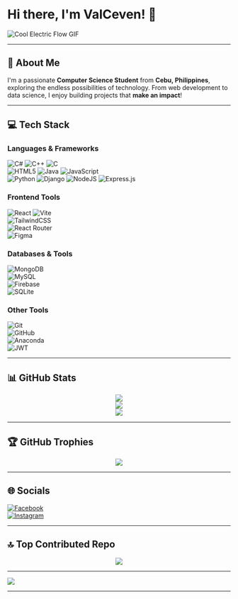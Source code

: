 # Hi there, I'm **ValCeven**! 👋  
![Cool Electric Flow GIF](https://media.giphy.com/media/a62H5GVd7a3ck0EkuE/giphy.gif)

---

## 🌟 **About Me**  
I'm a passionate **Computer Science Student** from **Cebu, Philippines**, exploring the endless possibilities of technology. From web development to data science, I enjoy building projects that **make an impact**!

---

## 💻 **Tech Stack**  
### **Languages & Frameworks**  
![C#](https://img.shields.io/badge/c%23-%23239120.svg?style=for-the-badge&logo=csharp&logoColor=white) 
![C++](https://img.shields.io/badge/c++-%2300599C.svg?style=for-the-badge&logo=c%2B%2B&logoColor=white) 
![C](https://img.shields.io/badge/c-%2300599C.svg?style=for-the-badge&logo=c&logoColor=white)  
![HTML5](https://img.shields.io/badge/html5-%23E34F26.svg?style=for-the-badge&logo=html5&logoColor=white) 
![Java](https://img.shields.io/badge/java-%23ED8B00.svg?style=for-the-badge&logo=openjdk&logoColor=white) 
![JavaScript](https://img.shields.io/badge/javascript-%23323330.svg?style=for-the-badge&logo=javascript&logoColor=%23F7DF1E)  
![Python](https://img.shields.io/badge/python-3670A0?style=for-the-badge&logo=python&logoColor=ffdd54) 
![Django](https://img.shields.io/badge/django-%23092E20.svg?style=for-the-badge&logo=django&logoColor=white) 
![NodeJS](https://img.shields.io/badge/node.js-6DA55F?style=for-the-badge&logo=node.js&logoColor=white) 
![Express.js](https://img.shields.io/badge/express.js-%23404d59.svg?style=for-the-badge&logo=express&logoColor=%2361DAFB)  

### **Frontend Tools**  
![React](https://img.shields.io/badge/react-%2320232a.svg?style=for-the-badge&logo=react&logoColor=%2361DAFB) 
![Vite](https://img.shields.io/badge/vite-%23646CFF.svg?style=for-the-badge&logo=vite&logoColor=white)  
![TailwindCSS](https://img.shields.io/badge/tailwindcss-%2338B2AC.svg?style=for-the-badge&logo=tailwind-css&logoColor=white)  
![React Router](https://img.shields.io/badge/React_Router-CA4245?style=for-the-badge&logo=react-router&logoColor=white)  
![Figma](https://img.shields.io/badge/figma-%23F24E1E.svg?style=for-the-badge&logo=figma&logoColor=white)  

### **Databases & Tools**  
![MongoDB](https://img.shields.io/badge/MongoDB-%234ea94b.svg?style=for-the-badge&logo=mongodb&logoColor=white)  
![MySQL](https://img.shields.io/badge/mysql-4479A1.svg?style=for-the-badge&logo=mysql&logoColor=white)  
![Firebase](https://img.shields.io/badge/firebase-%23039BE5.svg?style=for-the-badge&logo=firebase)  
![SQLite](https://img.shields.io/badge/sqlite-%2307405e.svg?style=for-the-badge&logo=sqlite&logoColor=white)  

### **Other Tools**  
![Git](https://img.shields.io/badge/git-%23F05033.svg?style=for-the-badge&logo=git&logoColor=white)  
![GitHub](https://img.shields.io/badge/github-%23121011.svg?style=for-the-badge&logo=github&logoColor=white)  
![Anaconda](https://img.shields.io/badge/Anaconda-%2344A833.svg?style=for-the-badge&logo=anaconda&logoColor=white)  
![JWT](https://img.shields.io/badge/JWT-black?style=for-the-badge&logo=JSON%20web%20tokens)  

---

## 📊 **GitHub Stats**  
<div align="center">
  
![](https://github-readme-stats.vercel.app/api?username=valceven&theme=material-palenight&hide_border=false&include_all_commits=true&count_private=true)  
![](https://github-readme-streak-stats.herokuapp.com/?user=valceven&theme=material-palenight&hide_border=false)  
![](https://github-readme-stats.vercel.app/api/top-langs/?username=valceven&theme=material-palenight&hide_border=false&layout=compact&count_private=true)  

</div>

---

## 🏆 **GitHub Trophies**  
<div align="center">

![](https://github-profile-trophy.vercel.app/?username=valceven&theme=radical&no-frame=false&no-bg=false&margin-w=4)

</div>

---

## 🌐 **Socials**  
[![Facebook](https://img.shields.io/badge/Facebook-%231877F2.svg?logo=Facebook&logoColor=white)](https://facebook.com/valmykelcevenbolante)  
[![Instagram](https://img.shields.io/badge/Instagram-%23E4405F.svg?logo=Instagram&logoColor=white)](https://instagram.com/valceven)  

---

## 🔝 **Top Contributed Repo**  
<div align="center">

![](https://github-contributor-stats.vercel.app/api?username=valceven&limit=5&theme=shadow_blue&combine_all_yearly_contributions=true)

</div>

---

[![](https://visitcount.itsvg.in/api?id=valceven&icon=0&color=11)](https://visitcount.itsvg.in)

---

<!-- Proudly created with GPRM ( https://gprm.itsvg.in ) -->
